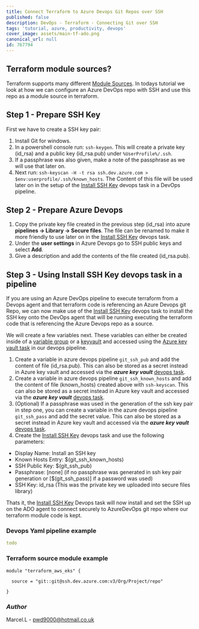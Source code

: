 ```yaml
---
title: Connect Terraform to Azure Devops Git Repos over SSH
published: false
description: DevOps - Terraform - Connecting Git over SSH
tags: 'tutorial, azure, productivity, devops'
cover_image: assets/main-tf-ado.png
canonical_url: null
id: 767794
---
```


## Terraform module sources?

Terraform supports many different [Module Sources](https://www.terraform.io/docs/language/modules/sources.html). In todays tutorial we look at how we can configure an Azure DevOps repo with SSH and use this repo as a module source in terraform.

## Step 1 - Prepare SSH Key

First we have to create a SSH key pair:  

1. Install Git for windows.
2. In a powershell console run: `ssh-keygen`. This will create a private key (id_rsa) and a public key (id_rsa.pub) under `%UserProfile%/.ssh`.
3. If a passphrase was also given, make a note of the passphrase as we will use that later on.
4. Next run: `ssh-keyscan -H -t rsa ssh.dev.azure.com > $env:userprofile/.ssh/known_hosts`. The Content of this file will be used later on in the setup of the [Install SSH Key](https://github.com/MicrosoftDocs/azure-devops-docs/blob/master/docs/pipelines/tasks/utility/install-ssh-key.md) devops task in a DevOps pipeline.

## Step 2 - Prepare Azure Devops

1. Copy the private key file created in the previous step (id_rsa) into azure **pipelines -> Library -> Secure files**. The file can be renamed to make it more friendly to use later on in the [Install SSH Key](https://github.com/MicrosoftDocs/azure-devops-docs/blob/master/docs/pipelines/tasks/utility/install-ssh-key.md) devops task.
2. Under the **user settings** in Azure Devops go to SSH public keys and select **Add**.
3. Give a description and add the contents of the file created (id_rsa.pub).

## Step 3 - Using Install SSH Key devops task in a pipeline

If you are using an Azure DevOps pipeline to execute terraform from a Devops agent and that terraform code is referencing an Azure Devops git Repo, we can now make use of the [Install SSH Key](https://github.com/MicrosoftDocs/azure-devops-docs/blob/master/docs/pipelines/tasks/utility/install-ssh-key.md) devops task to install the SSH key onto the DevOps agent that will be running executing the terraform code that is referencing the Azure Devops repo as a source.  

We will create a few variables next. These variables can either be created inside of a [variable group](https://docs.microsoft.com/en-us/azure/devops/pipelines/library/variable-groups?view=azure-devops&tabs=yaml#use-a-variable-group) or a [keyvault](https://docs.microsoft.com/en-us/azure/key-vault/general/overview) and accessed using the [Azure key vault task](https://docs.microsoft.com/en-us/azure/devops/pipelines/release/azure-key-vault?view=azure-devops) in our devops pipeline.

1. Create a variable in azure devops pipeline `git_ssh_pub` and add the content of file (id_rsa.pub). This can also be stored as a secret instead in Azure key vault and accessed via the **_azure key vault_** [devops task](https://docs.microsoft.com/en-us/azure/devops/pipelines/release/azure-key-vault?view=azure-devops).
2. Create a variable in azure devops pipeline `git_ssh_known_hosts` and add the content of file (known_hosts) created above with `ssh-keyscan`. This can also be stored as a secret instead in Azure key vault and accessed via the **_azure key vault_** [devops task](https://docs.microsoft.com/en-us/azure/devops/pipelines/release/azure-key-vault?view=azure-devops).
3. (Optional) If a passphrase was used in the generation of the ssh key pair in step one, you can create a variable in the azure devops pipeline `git_ssh_pass` and add the secret value. This can also be stored as a secret instead in Azure key vault and accessed via the **_azure key vault_** [devops task](https://docs.microsoft.com/en-us/azure/devops/pipelines/release/azure-key-vault?view=azure-devops).
4. Create the [Install SSH Key](https://github.com/MicrosoftDocs/azure-devops-docs/blob/master/docs/pipelines/tasks/utility/install-ssh-key.md) devops task and use the following parameters:

- Display Name: Install an SSH key
- Known Hosts Entry: $(git_ssh_known_hosts)
- SSH Public Key: $(git_ssh_pub)
- Passphrase: [none] (if no passphrase was generated in ssh key pair generation or [$(git_ssh_pass)] if a password was used)
- SSH Key: id_rsa (This was the private key we uploaded into secure files library)

Thats it, the [Install SSH Key](https://github.com/MicrosoftDocs/azure-devops-docs/blob/master/docs/pipelines/tasks/utility/install-ssh-key.md) Devops task will now install and set the SSH up on the ADO agent to connect securely to AzureDevOps git repo where our terraform module code is kept.

### Devops Yaml pipeline example

```yaml
todo
```

### Terraform source module example

```hcl
module "terraform_aws_eks" {

  source = "git::git@ssh.dev.azure.com:v3/Org/Project/repo"

}
```

### _Author_

Marcel.L - pwd9000@hotmail.co.uk
